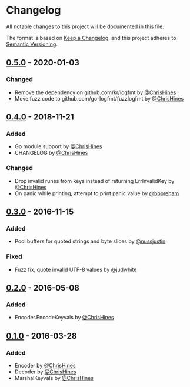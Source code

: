 # Changelog

All notable changes to this project will be documented in this file.

The format is based on [Keep a Changelog](https://keepachangelog.com/en/1.0.0/),
and this project adheres to
[Semantic Versioning](https://semver.org/spec/v2.0.0.html).

## [0.5.0] - 2020-01-03

### Changed

*   Remove the dependency on github.com/kr/logfmt by [@ChrisHines]
*   Move fuzz code to github.com/go-logfmt/fuzzlogfmt by [@ChrisHines]

## [0.4.0] - 2018-11-21

### Added

*   Go module support by [@ChrisHines]
*   CHANGELOG by [@ChrisHines]

### Changed

*   Drop invalid runes from keys instead of returning ErrInvalidKey by
    [@ChrisHines]
*   On panic while printing, attempt to print panic value by [@bboreham]

## [0.3.0] - 2016-11-15

### Added

*   Pool buffers for quoted strings and byte slices by [@nussjustin]

### Fixed

*   Fuzz fix, quote invalid UTF-8 values by [@judwhite]

## [0.2.0] - 2016-05-08

### Added

*   Encoder.EncodeKeyvals by [@ChrisHines]

## [0.1.0] - 2016-03-28

### Added

*   Encoder by [@ChrisHines]
*   Decoder by [@ChrisHines]
*   MarshalKeyvals by [@ChrisHines]

[0.5.0]: https://github.com/go-logfmt/logfmt/compare/v0.4.0...v0.5.0

[0.4.0]: https://github.com/go-logfmt/logfmt/compare/v0.3.0...v0.4.0

[0.3.0]: https://github.com/go-logfmt/logfmt/compare/v0.2.0...v0.3.0

[0.2.0]: https://github.com/go-logfmt/logfmt/compare/v0.1.0...v0.2.0

[0.1.0]: https://github.com/go-logfmt/logfmt/commits/v0.1.0

[@chrishines]: https://github.com/ChrisHines

[@bboreham]: https://github.com/bboreham

[@judwhite]: https://github.com/judwhite

[@nussjustin]: https://github.com/nussjustin
